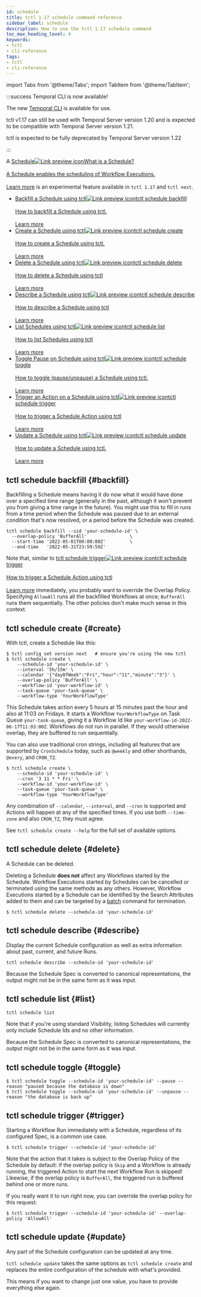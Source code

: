 ```yaml
---
id: schedule
title: tctl 1.17 schedule command reference
sidebar_label: schedule
description: How to use the tctl 1.17 schedule command
toc_max_heading_level: 4
keywords:
- tctl
- cli-reference
tags:
- tctl
- cli-reference
---
```


<!-- THIS FILE IS GENERATED. DO NOT EDIT THIS FILE DIRECTLY -->

import Tabs from '@theme/Tabs';
import TabItem from '@theme/TabItem';

:::success Temporal CLI is now available!

The new [Temporal CLI](/cli) is available for use.

tctl v1.17 can still be used with Temporal Server version 1.20 and is expected to be compatible with Temporal Server version 1.21.

tctl is expected to be fully deprecated by Temporal Server version 1.22

:::

A <a class="tdlp" href="/workflows#schedule">Schedule<span class="tdlpiw"><img src="/img/link-preview-icon.svg" alt="Link preview icon" /></span><span class="tdlpc"><span class="tdlppt">What is a Schedule?</span><br /><br /><span class="tdlppd">A Schedule enables the scheduling of Workflow Executions.</span><span class="tdlplm"><br /><br /><a class="tdlplma" href="/workflows#schedule">Learn more</a></span></span></a> is an experimental feature available in `tctl 1.17` and `tctl next`.

- <a class="tdlp" href="#backfill">Backfill a Schedule using tctl<span class="tdlpiw"><img src="/img/link-preview-icon.svg" alt="Link preview icon" /></span><span class="tdlpc"><span class="tdlppt">tctl schedule backfill</span><br /><br /><span class="tdlppd">How to backfill a Schedule using tctl.</span><span class="tdlplm"><br /><br /><a class="tdlplma" href="#backfill">Learn more</a></span></span></a>
- <a class="tdlp" href="#create">Create a Schedule using tctl<span class="tdlpiw"><img src="/img/link-preview-icon.svg" alt="Link preview icon" /></span><span class="tdlpc"><span class="tdlppt">tctl schedule create</span><br /><br /><span class="tdlppd">How to create a Schedule using tctl.</span><span class="tdlplm"><br /><br /><a class="tdlplma" href="#create">Learn more</a></span></span></a>
- <a class="tdlp" href="#delete">Delete a Schedule using tctl<span class="tdlpiw"><img src="/img/link-preview-icon.svg" alt="Link preview icon" /></span><span class="tdlpc"><span class="tdlppt">tctl schedule delete</span><br /><br /><span class="tdlppd">How to delete a Schedule using tctl</span><span class="tdlplm"><br /><br /><a class="tdlplma" href="#delete">Learn more</a></span></span></a>
- <a class="tdlp" href="#describe">Describe a Schedule using tctl<span class="tdlpiw"><img src="/img/link-preview-icon.svg" alt="Link preview icon" /></span><span class="tdlpc"><span class="tdlppt">tctl schedule describe</span><br /><br /><span class="tdlppd">How to describe a Schedule using tctl</span><span class="tdlplm"><br /><br /><a class="tdlplma" href="#describe">Learn more</a></span></span></a>
- <a class="tdlp" href="#list">List Schedules using tctl<span class="tdlpiw"><img src="/img/link-preview-icon.svg" alt="Link preview icon" /></span><span class="tdlpc"><span class="tdlppt">tctl schedule list</span><br /><br /><span class="tdlppd">How to list Schedules using tctl</span><span class="tdlplm"><br /><br /><a class="tdlplma" href="#list">Learn more</a></span></span></a>
- <a class="tdlp" href="#toggle">Toggle Pause on Schedule using tctl<span class="tdlpiw"><img src="/img/link-preview-icon.svg" alt="Link preview icon" /></span><span class="tdlpc"><span class="tdlppt">tctl schedule toggle</span><br /><br /><span class="tdlppd">How to toggle (pause/unpause) a Schedule using tctl.</span><span class="tdlplm"><br /><br /><a class="tdlplma" href="#toggle">Learn more</a></span></span></a>
- <a class="tdlp" href="#trigger">Trigger an Action on a Schedule using tctl<span class="tdlpiw"><img src="/img/link-preview-icon.svg" alt="Link preview icon" /></span><span class="tdlpc"><span class="tdlppt">tctl schedule trigger</span><br /><br /><span class="tdlppd">How to trigger a Schedule Action using tctl</span><span class="tdlplm"><br /><br /><a class="tdlplma" href="#trigger">Learn more</a></span></span></a>
- <a class="tdlp" href="#update">Update a Schedule using tctl<span class="tdlpiw"><img src="/img/link-preview-icon.svg" alt="Link preview icon" /></span><span class="tdlpc"><span class="tdlppt">tctl schedule update</span><br /><br /><span class="tdlppd">How to update a Schedule using tctl.</span><span class="tdlplm"><br /><br /><a class="tdlplma" href="#update">Learn more</a></span></span></a>

## tctl schedule backfill {#backfill}

Backfilling a Schedule means having it do now what it would have done over a specified time range (generally in the past, although it won't prevent you from giving a time range in the future).
You might use this to fill in runs from a time period when the Schedule was paused due to an external condition that's now resolved, or a period before the Schedule was created.

```shell
tctl schedule backfill --sid 'your-schedule-id' \
  --overlap-policy 'BufferAll'                \
  --start-time '2022-05-01T00:00:00Z'         \
  --end-time   '2022-05-31T23:59:59Z'
```

Note that, similar to <a class="tdlp" href="#trigger">tctl schedule trigger<span class="tdlpiw"><img src="/img/link-preview-icon.svg" alt="Link preview icon" /></span><span class="tdlpc"><span class="tdlppt">tctl schedule trigger</span><br /><br /><span class="tdlppd">How to trigger a Schedule Action using tctl</span><span class="tdlplm"><br /><br /><a class="tdlplma" href="#trigger">Learn more</a></span></span></a> immediately, you probably want to override the Overlap Policy.
Specifying `AllowAll` runs all the backfilled Workflows at once; `BufferAll` runs them sequentially.
The other policies don't make much sense in this context.

## tctl schedule create {#create}

With tctl, create a Schedule like this:

```shell
$ tctl config set version next   # ensure you're using the new tctl
$ tctl schedule create \
    --schedule-id 'your-schedule-id' \
    --interval '5h/15m' \
    --calendar '{"dayOfWeek":"Fri","hour":"11","minute":"3"}' \
    --overlap-policy 'BufferAll' \
    --workflow-id 'your-workflow-id' \
    --task-queue 'your-task-queue' \
    --workflow-type 'YourWorkflowType'
```

This Schedule takes action every 5 hours at 15 minutes past the hour and also at 11:03 on Fridays.
It starts a Workflow `YourWorkflowType` on Task Queue `your-task-queue`, giving it a Workflow Id like `your-workflow-id-2022-06-17T11:03:00Z`.
Workflows do not run in parallel.
If they would otherwise overlap, they are buffered to run sequentially.

You can also use traditional cron strings, including all features that are supported by `CronSchedule` today, such as `@weekly` and other shorthands, `@every`, and `CRON_TZ`.

```shell
$ tctl schedule create \
    --schedule-id 'your-schedule-id' \
    --cron '3 11 * * Fri' \
    --workflow-id 'your-workflow-id' \
    --task-queue 'your-task-queue' \
    --workflow-type 'YourWorkflowType'
```

Any combination of `--calendar`, `--interval`, and `--cron` is supported and Actions will happen at any of the specified times.
If you use both `--time-zone` and also `CRON_TZ`, they must agree.

See `tctl schedule create --help` for the full set of available options.

## tctl schedule delete {#delete}

A Schedule can be deleted.

Deleting a Schedule **does not** affect any Workflows started by the Schedule.
Workflow Executions started by Schedules can be cancelled or terminated using the same methods as any others.
However, Workflow Executions started by a Schedule can be identified by the Search Attributes added to them and can be targeted by a [batch](/tctl-v1/batch/) command for termination.

```shell
$ tctl schedule delete --schedule-id 'your-schedule-id'
```

## tctl schedule describe {#describe}

Display the current Schedule configuration as well as extra information about past, current, and future Runs.

```shell
tctl schedule describe --schedule-id 'your-schedule-id'
```

Because the Schedule Spec is converted to canonical representations, the output might not be in the same form as it was input.

## tctl schedule list {#list}

```shell
tctl schedule list
```

Note that if you're using standard Visibility, listing Schedules will currently only include Schedule Ids and no other information.

Because the Schedule Spec is converted to canonical representations, the output might not be in the same form as it was input.

## tctl schedule toggle {#toggle}

```shell
$ tctl schedule toggle --schedule-id 'your-schedule-id' --pause --reason "paused because the database is down"
$ tctl schedule toggle --schedule-id 'your-schedule-id' --unpause --reason "the database is back up"
```

## tctl schedule trigger {#trigger}

Starting a Workflow Run immediately with a Schedule, regardless of its configured Spec, is a common use case.

```shell
$ tctl schedule trigger --schedule-id 'your-schedule-id'
```

Note that the action that it takes is subject to the Overlap Policy of the Schedule by default: if the overlap policy is `Skip` and a Workflow is already running, the triggered Action to start the next Workflow Run is skipped!
Likewise, if the overlap policy is `BufferAll`, the triggered run is buffered behind one or more runs.

If you really want it to run right now, you can override the overlap policy for this request:

```shell
$ tctl schedule trigger --schedule-id 'your-schedule-id' --overlap-policy 'AllowAll'
```

## tctl schedule update {#update}

Any part of the Schedule configuration can be updated at any time.

`tctl schedule update` takes the same options as `tctl schedule create` and replaces the entire configuration of the schedule with what's provided.

This means if you want to change just one value, you have to provide everything else again.

